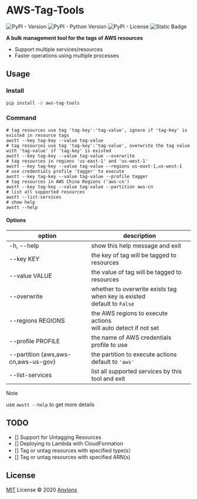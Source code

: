 # AWS-Tag-Tools

![PyPI - Version](https://img.shields.io/pypi/v/aws-tag-tools?color=a1b858&label=)
![PyPI - Python Version](https://img.shields.io/pypi/pyversions/aws-tag-Tools)
![PyPI - License](https://img.shields.io/pypi/l/aws-tag-tools?color=)
![Static Badge](https://img.shields.io/badge/author-AnyIons-violet)

**A bulk management tool for the tags of AWS resources**

- Support multiple services/resources
- Faster operations using multiple processes

## Usage

### Install

```bash
pip install -U aws-tag-tools
```

### Command

```shell
# tag resources use tag 'tag-key':'tag-value', ignore if 'tag-key' is existed in resource tags
awstt --key tag-key --value tag-value
# tag resources use tag 'tag-key':'tag-value', overwrite the tag value with 'tag-value' if 'tag-key' is existed
awstt --key tag-key --value tag-value --overwrite
# tag resources in regions 'us-east-1' and 'us-west-1'
awstt --key tag-key --value tag-value --regions us-east-1,us-west-1
# use credentials profile 'tagger' to execute
awstt --key tag-key --value tag-value --profile tagger
# tag resources in AWS China Regions ('aws-cn')
awstt --key tag-key --value tag-value --partition aws-cn
# list all supported resources
awstt --list-services
# show help
awstt --help
```

#### Options

| option                              | description                                                               |
|-------------------------------------|---------------------------------------------------------------------------|
| -h, --help                          | show this help message and exit                                           |
| --key KEY                           | the key of tag will be tagged to resources                                |
| --value VALUE                       | the value of tag will be tagged to resources                              |
| --overwrite                         | whether to overwrite exists tag when key is existed<br>default to `False` |
| --regions REGIONS                   | the AWS regions to execute actions<br>will auto detect if not set         |
| --profile PROFILE                   | the name of AWS credentials profile to use                                |
| --partition {aws,aws-cn,aws-us-gov} | the partition to execute actions<br/>default to `'aws'`                   |
| --list-services                     | list all supported services by this tool and exit                         |

> [!NOTE]
> use `awstt --help` to get more details

## TODO

- [] Support for Untagging Resources
- [] Deploying to Lambda with CloudFormation
- [] Tag or untag resources with specified type(s）
- [] Tag or untag resources with specified ARN(s)

## License

[MIT](./LICENSE) License © 2020 [AnyIons](https://github.com/anyions)
